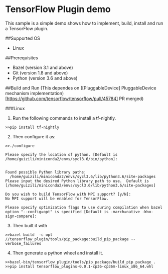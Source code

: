 # TensorFlow Plugin demo
This sample is a simple demo shows how to implement, build, install and run a TensorFlow plugin.

##Supported OS
* Linux

##Prerequisites

* Bazel (version 3.1 and above)
* Git (version 1.8 and above)
* Python (version 3.6 and above)

##Build and Run
(This dependes on ([PluggableDevice] PluggableDevice mechanism implementation)[https://github.com/tensorflow/tensorflow/pull/45784] PR merged)

###Linux
1. Run the following commands to install a tf-nightly.
```
>>pip install tf-nightly
```
2. Then configure it as:
```
>>./configure 

Please specify the location of python. [Default is /home/guizili/miniconda2/envs/sycl3.6/bin/python]: 


Found possible Python library paths:
  /home/guizili/miniconda2/envs/sycl3.6/lib/python3.6/site-packages
Please input the desired Python library path to use.  Default is [/home/guizili/miniconda2/envs/sycl3.6/lib/python3.6/site-packages]

Do you wish to build TensorFlow with MPI support? [y/N]: 
No MPI support will be enabled for TensorFlow.

Please specify optimization flags to use during compilation when bazel option "--config=opt" is specified [Default is -march=native -Wno-sign-compare]: 
```

3. Then built it with
```
>>bazel build  -c opt //tensorflow_plugin/tools/pip_package:build_pip_package --verbose_failures
```
4. Then generate a python wheel and install it.
```
>>bazel-bin/tensorflow_plugin/tools/pip_package/build_pip_package .
>>pip install tensorflow_plugins-0.0.1-cp36-cp36m-linux_x86_64.whl
```
